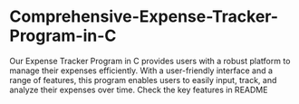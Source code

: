 # Comprehensive-Expense-Tracker-Program-in-C
Our Expense Tracker Program in C provides users with a robust platform to manage their expenses efficiently. With a user-friendly interface and a range of features, this program enables users to easily input, track, and analyze their expenses over time. Check the key features in README
